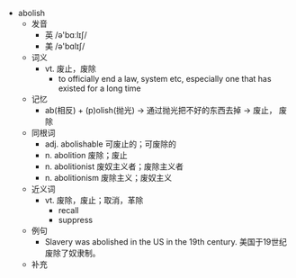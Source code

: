 - abolish
  - 发音
    - 英 /ə'bɑːlɪʃ/
    - 美 /ə'bɑlɪʃ/
  - 词义
    - vt. 废止，废除
      - to officially end a law, system etc, especially one that has existed for a long time
  - 记忆
    - ab(相反) + (p)olish(抛光) → 通过抛光把不好的东西去掉 → 废止， 废除
  - 同根词
    - adj. abolishable 可废止的；可废除的
    - n. abolition 废除；废止
    - n. abolitionist 废奴主义者；废除主义者
    - n. abolitionism 废除主义；废奴主义
  - 近义词
    - vt. 废除，废止；取消，革除
      - recall
      - suppress
  - 例句
    - Slavery was abolished in the US in the 19th century. 美国于19世纪废除了奴隶制。
  - 补充